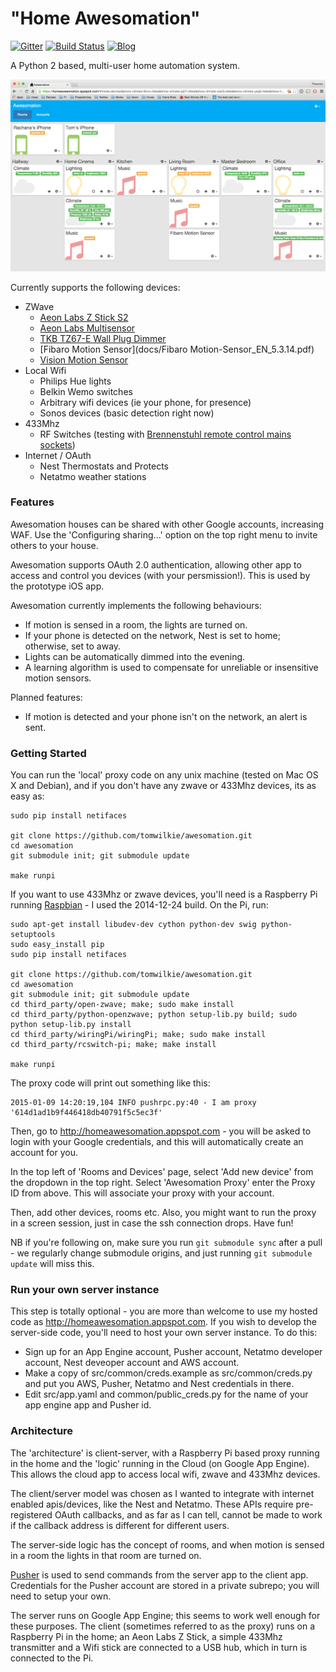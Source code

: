 # "Home Awesomation"

[![Gitter](https://badges.gitter.im/Join%20Chat.svg)](https://gitter.im/tomwilkie/awesomation?utm_source=badge&utm_medium=badge&utm_campaign=pr-badge&utm_content=badge) [![Build Status](https://travis-ci.org/tomwilkie/awesomation.svg?branch=master)](https://travis-ci.org/tomwilkie/awesomation) [![Blog](https://img.shields.io/badge/awesomation-blog-green.svg)](http://homeawesomation.blogspot.co.uk/)

A Python 2 based, multi-user home automation system.

![Screenshot](/docs/screenshot.png?raw=true)

Currently supports the following devices:
* ZWave
  * [Aeon Labs Z Stick S2](docs/Aeonstick2.pdf)
  * [Aeon Labs Multisensor](docs/aeotec_multisensor_tech.pdf)
  * [TKB TZ67-E Wall Plug Dimmer](docs/TKB_TZ67-E.pdf)
  * [Fibaro Motion Sensor](docs/Fibaro Motion-Sensor_EN_5.3.14.pdf)
  * [Vision Motion Sensor](docs/z_wave_vision_motion_detector_manual.pdf)
* Local Wifi
  * Philips Hue lights
  * Belkin Wemo switches
  * Arbitrary wifi devices (ie your phone, for presence)
  * Sonos devices (basic detection right now)
* 433Mhz
  * RF Switches (testing with [Brennenstuhl remote control mains sockets](http://www.amazon.co.uk/dp/B003BIFLSY))
* Internet / OAuth
  * Nest Thermostats and Protects
  * Netatmo weather stations


### Features

Awesomation houses can be shared with other Google accounts, increasing WAF.  Use the
'Configuring sharing...' option on the top right menu to invite others to your house.

Awesomation supports OAuth 2.0 authentication, allowing other app to access and control
you devices (with your persmission!).  This is used by the prototype iOS app.

Awesomation currently implements the following behaviours:
* If motion is sensed in a room, the lights are turned on.
* If your phone is detected on the network, Nest is set to home; otherwise, set to away.
* Lights can be automatically dimmed into the evening.
* A learning algorithm is used to compensate for unreliable or insensitive motion sensors.

Planned features:
* If motion is detected and your phone isn't on the network, an alert is sent.

### Getting Started

You can run the 'local' proxy code on any unix machine (tested on Mac OS X and Debian), and if you don't have any zwave or 433Mhz devices, its as easy as:

    sudo pip install netifaces

    git clone https://github.com/tomwilkie/awesomation.git
    cd awesomation
    git submodule init; git submodule update

    make runpi

If you want to use 433Mhz or zwave devices, you'll need is a Raspberry Pi running [Raspbian](http://www.raspberrypi.org/downloads/) - I used the 2014-12-24 build.  On the Pi, run:

    sudo apt-get install libudev-dev cython python-dev swig python-setuptools
    sudo easy_install pip
    sudo pip install netifaces

    git clone https://github.com/tomwilkie/awesomation.git
    cd awesomation
    git submodule init; git submodule update
    cd third_party/open-zwave; make; sudo make install
    cd third_party/python-openzwave; python setup-lib.py build; sudo python setup-lib.py install
    cd third_party/wiringPi/wiringPi; make; sudo make install
    cd third_party/rcswitch-pi; make; make install

    make runpi

The proxy code will print out something like this:

    2015-01-09 14:20:19,104 INFO pushrpc.py:40 - I am proxy '614d1ad1b9f446418db40791f5c5ec3f'

Then, go to http://homeawesomation.appspot.com - you will be asked to login with your Google
credentials, and this will automatically create an account for you.

In the top left of 'Rooms and Devices' page, select 'Add new device' from the dropdown in the
top right.  Select 'Awesomation Proxy' enter the Proxy ID from above.  This will associate
your proxy with your account.

Then, add other devices, rooms etc.  Also, you might want to run the proxy in a screen
session, just in case the ssh connection drops.  Have fun!

NB if you're following on, make sure you run `git submodule sync` after a pull - we
regularly change submodule origins, and just running `git submodule update` will miss this.

### Run your own server instance

This step is totally optional - you are more than welcome to use my hosted code as http://homeawesomation.appspot.com. If you wish to develop the server-side code, you'll need to host your own server instance.  To do this:

* Sign up for an App Engine account, Pusher account, Netatmo developer account, Nest deveoper account and AWS account.
* Make a copy of src/common/creds.example as src/common/creds.py and put you AWS, Pusher, Netatmo and Nest credentials in there.
* Edit src/app.yaml and common/public_creds.py for the name of your app engine app and Pusher id.


### Architecture

The 'architecture' is client-server, with a Raspberry Pi based proxy running in the home and the 'logic' running in the Cloud (on Google App Engine).  This allows the cloud app to access local wifi, zwave and 433Mhz devices.

The client/server model was chosen as I wanted to integrate with internet enabled apis/devices, like the Nest and Netatmo.  These APIs require pre-registered OAuth callbacks, and as far as I can tell, cannot be made to work if the callback address is different for different users.

The server-side logic has the concept of rooms, and when motion is sensed in a room the lights in that room are turned on.

[Pusher](https://pusher.com/) is used to send commands from the server app to the client app.  Credentials for the Pusher account are stored in a private subrepo; you will need to setup your own.

The server runs on Google App Engine; this seems to work well enough for these purposes.  The client (sometimes referred to as the proxy) runs on a Raspberry Pi in the home; an Aeon Labs Z Stick, a simple 433Mhz transmitter and a Wifi stick are connected to a USB hub, which in turn is connected to the Pi.

